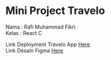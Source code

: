 # Mini Project Travelo

Nama : Rafi Muhammad Fikri <br/>
Kelas : React C

Link Deployment Travelo App [Here](https://travelo-mini-project.vercel.app/) <br/>
Link Desain Figma [Here](https://www.figma.com/file/VWAkUmOQjDcCSGKzrVN8ez/Travelo-App?type=design&node-id=0%3A1&mode=design&t=J9Arxq8IQM7GGZvV-1)
